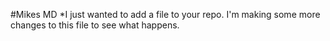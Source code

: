 #Mikes MD
*I just wanted to add a file to your repo.
I'm making some more changes to this file to see what happens.
